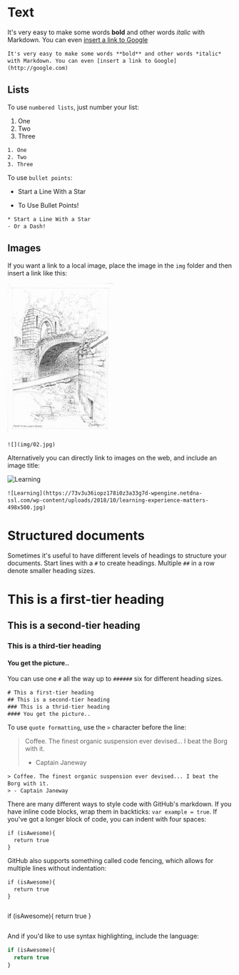 # Text

It's very easy to make some words **bold** and other words *italic* with Markdown. You can even [insert a link to Google](http://google.com)

~~~
It's very easy to make some words **bold** and other words *italic* with Markdown. You can even [insert a link to Google](http://google.com)
~~~

## Lists

To use `numbered lists`, just number your list:

1. One
2. Two
3. Three

~~~
1. One
2. Two
3. Three
~~~

To use `bullet points`:

* Start a Line With a Star
- To Use Bullet Points!

~~~
* Start a Line With a Star
- Or a Dash!
~~~
 

## Images

If you want a link to a local image, place the image in the `img` folder and then insert a link like this:

![](img/02.jpg)

~~~
![](img/02.jpg)
~~~

Alternatively you can directly link to images on the web, and include an image title:

![Learning](https://73v3u36iopz178i0z3a33g7d-wpengine.netdna-ssl.com/wp-content/uploads/2018/10/learning-experience-matters-498x500.jpg)


~~~
![Learning](https://73v3u36iopz178i0z3a33g7d-wpengine.netdna-ssl.com/wp-content/uploads/2018/10/learning-experience-matters-498x500.jpg)
~~~

# Structured documents

Sometimes it's useful to have different levels of headings to structure your documents. Start lines with a `#` to create headings. Multiple `##` in a row denote smaller heading sizes.

# This is a first-tier heading
## This is a second-tier heading
### This is a third-tier heading
#### You get the picture..

You can use one `#` all the way up to `######` six for different heading sizes.

~~~
# This a first-tier heading
## This is a second-tier heading
### This is a thrid-tier heading
#### You get the picture..
~~~

To use `quote formatting`, use the `>` character before the line:

> Coffee. The finest organic suspension ever devised... I beat the Borg with it.
> - Captain Janeway

~~~
> Coffee. The finest organic suspension ever devised... I beat the Borg with it.
> - Captain Janeway
~~~

There are many different ways to style code with GitHub's markdown. If you have inline code blocks, wrap them in backticks: `var example = true`.  If you've got a longer block of code, you can indent with four spaces:

    if (isAwesome){
      return true
    }

GitHub also supports something called code fencing, which allows for multiple lines without indentation:

~~~
if (isAwesome){
  return true
}
~~~
~~~
~~~
if (isAwesome){
  return true
}
~~~
~~~

And if you'd like to use syntax highlighting, include the language:

~~~javascript
if (isAwesome){
  return true
}
~~~

